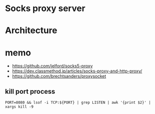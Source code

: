 # Socks proxy server

# Architecture

# memo
- https://github.com/jelford/socks5-proxy
- https://dev.classmethod.jp/articles/socks-proxy-and-http-proxy/
- https://github.com/brechtsanders/proxysocket

## kill port process
```
PORT=8080 && lsof -i TCP:${PORT} | grep LISTEN | awk '{print $2}' | xargs kill -9
```